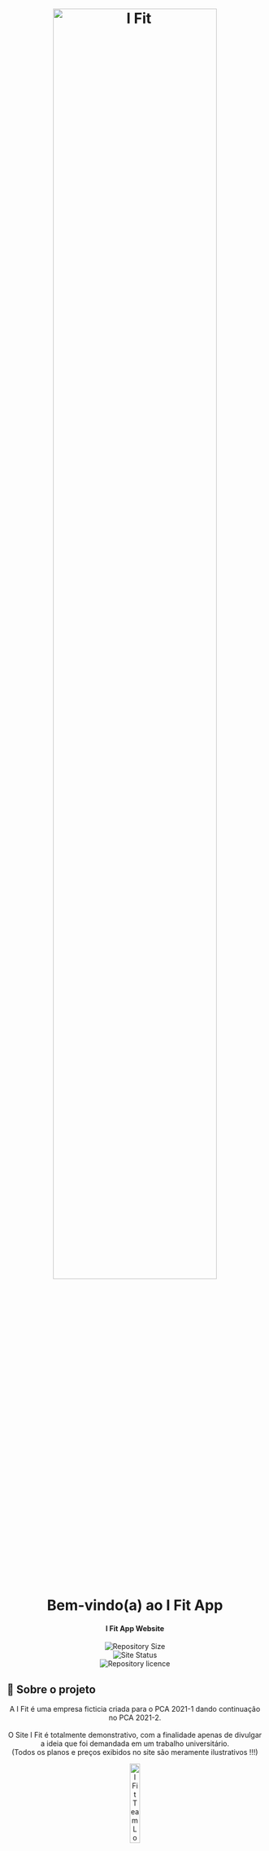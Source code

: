 <h1 align="center">
    <a href="https://i-fit-delivery.github.io/I-Fit-App/"><img alt="I Fit" src="https://res.cloudinary.com/face-studio/image/upload/v1637322184/I%20Fit/ifitapp-logo-branco_yerxtm.png" width="80%">
    <br></a>
    Bem-vindo(a) ao I Fit App
</h1>

<h4 align="center">
    I Fit App Website
</h4>
<p align="center">
  <img alt="Repository Size" src="https://img.shields.io/github/repo-size/I-Fit-Delivery/I-Fit-App?color=ff69b4&label=Repository%20Size">
  <br>
  <img alt="Site Status" src="https://img.shields.io/website?down_color=critical&down_message=Offline&label=Website%20est%C3%A1%3A&up_color=brightnessgreen&up_message=Online&url=https%3A%2F%2Fgithub.com%2FOFaceOff%2FI-Fit">
  <br>
  <img alt="Repository licence" src="https://img.shields.io/github/license/I-Fit-Delivery/I-Fit-App?color=blue&label=Licen%C3%A7a">
</p>

## :rocket: Sobre o projeto

<div align="center">
  <p>
      A I Fit é uma empresa ficticia criada para o PCA 2021-1 dando continuação no PCA 2021-2.<br><br>
      O Site I Fit é totalmente demonstrativo, com a finalidade apenas de divulgar a ideia que foi demandada em um trabalho universitário.<br>
      (Todos os planos e preços exibidos no site são meramente ilustrativos !!!)
  </p>
</div>
<p align="center">
  <a href="https://linktr.ee/ifitgroup">
    <img alt="I Fit Team Logo" src="https://res.cloudinary.com/face-studio/image/upload/v1630712519/I%20Fit/I_Fit_Team_2_fw2vz2.png" width="20%">
  </a>
</p>

<br>

## :memo: Licença

<span>Este projeto está sob a licença do MIT. Veja [LICENSE](https://github.com/I-Fit-Delivery/I-Fit-App/blob/main/LICENSE.md) para mais informações.</span>

<br>

## :exclamation: Importante

<span>Os erros que foram cometidos neste projeto são ponte para aprendizagem.</span>

---
Feito com ♥ por:
<a href="https://github.com/OFaceOff">Gabriel Santiago (Face Off)</a>, 
<a href="https://github.com/icarorabello">Icaro Delfino</a>, 
<a href="https://github.com/lipsrx">Filipe Asafe Abreu Matos</a>, 
<a href="https://github.com/gbhenriques">Gabriel da Silva Henriques</a>.